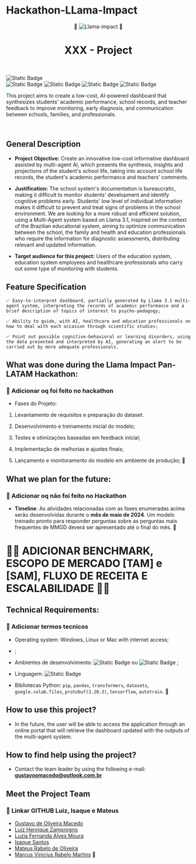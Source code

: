 # Hackathon-LLama-Impact

<div align="center">

🚧 ![Llama-impact](") 🚧

</div>

<h1 align="center"> XXX - Project </h1>

<br>

<div>

![Static Badge](https://img.shields.io/badge/DEVELOPING-STATUS?style=for-the-badge&label=STATUS&color=bright%20green)
<br>
![Static Badge](https://img.shields.io/badge/Novembro%2F24-Create_in?label=Create%20in&color=purple)
![Static Badge](https://img.shields.io/badge/Brazil-Country?style=flat&label=Country&color=darkgreen)
![Static Badge](https://img.shields.io/badge/Llama3.1_8B_Instruct-Multi--Agent-yellow?style=flat&label=Llama%203.1%208B%20Instruct&color=yellow)
![Static Badge](https://img.shields.io/badge/Llobo_Squad-Create_in%3A?logo=Novembro%2F24&label=Llama%20Impact%20Pan-LATAM%20Hackathon&color=blue)


This project aims to create a low-cost, AI-powered dashboard that synthesizes students' academic performance, school records, and teacher feedback to improve monitoring, early diagnosis, and communication between schools, families, and professionals.

</div>

<br>

## General Description

- **Project Objective:** Create an innovative low-cost informative dashboard assisted by multi-agent AI, which presents the synthesis, insights and projections of the student's school life, taking into account school life records, the student's academic performance and teachers' comments.


- **Justification:** The school system's documentation is bureaucratic, making it difficult to monitor students' development and identify cognitive problems early. Students' low level of individual information makes it difficult to prevent and treat signs of problems in the school environment. We are looking for a more robust and efficient solution, using a Multi-Agent system based on Llama 3.1, inspired on the context of the Brazilian educational system, aiming to optimize communication between the school, the family and health and education professionals who require the information for diagnostic assessments, distributing relevant and updated information.

- **Target audience for this project:** Users of the education system, education system employees and healthcare professionals who carry out some type of monitoring with students.

 

## Feature Specification
 

    ✅ Easy-to-interpret dashboard, partially generated by Llama 3.1 multi-agent system, interpreting the records of academic performance and a brief description of topics of interest to psycho-pedagogy;

    ✅ Ability to guide, with AI, healthcare and education professionals on how to deal with each occasion through scientific studies;

    ✅ Point out possible cognitive-behavioral or learning disorders, using the data presented and interpreted by AI, generating an alert to be carried out by more adequate professionals.

## What was done during the Llama Impact Pan-LATAM Hackathon:
### 🚧 Adicionar oq foi feito no hackathon
 - Fases do Projeto: 

  1. Levantamento de requisitos e preparação do dataset. 

  2. Desenvolvimento e treinamento inicial do modelo;

  3. Testes e otimizações baseadas em feedback inicial;

  4. Implementação de melhorias e ajustes finais;

  5. Lançamento e monitoramento do modelo em ambiente de produção; 🚧
  

## What we plan for the future:
### 🚧 Adicionar oq não foi feito no Hackathon
- **Timeline**: As atividades relacionadas com as fases enumeradas acima serão desenvolvidas durante o **mês de maio de 2024**. Um modelo treinado pronto para responder perguntas sobre as perguntas mais frequentes de MMGD deverá ser apresentado até o final do mês. 🚧


# 🚧🚧 ADICIONAR BENCHMARK, ESCOPO DE MERCADO [TAM] e [SAM], FLUXO DE RECEITA E ESCALABILIDADE 🚧🚧


## Technical Requirements: 
### 🚧 Adicionar termos tecnicos
- Operating system: Windows, Linux or Mac with internet access;

- ;

- Ambientes de desenvolvimento: ![Static Badge](https://img.shields.io/badge/Google%20Colab-purple)
 ou ![Static Badge](https://img.shields.io/badge/Visual%20Studio%20Code-blue)
;

- Linguagem: ![Static Badge](https://img.shields.io/badge/Python-3.8%20ou%20superior-brightgreen)


- Bibliotecas Python: `pip`, `pandas`, `transformers`, `datasets`, `google.colab.files`, `protobuf(3.20.3)`, `tensorflow`, `autotrain`. 🚧


## How to use this project?

- In the future, the user will be able to access the application through an online portal that will retrieve the dashboard updated with the outputs of the multi-agent system. 

## How to find help using the project?

- Contact the team leader by using the following e-mail: **gustavoomacedo@outlook.com.br**

## Meet the Project Team
### 🚧 Linkar GITHUB Luiz, Isaque e Mateus
- [Gustavo de Oliveira Macedo](https://github.com/Gustavo-Macedo1)
- [Luiz Henrique Zamprogno](https://github.com/)
- [Luzia Fernanda Alves Moura](https://github.com/LuziaMoura)
- [Isaque Santos](https://github.com/)
- [Mateus Rabelo de Oliveira](https://github.com/)
- [Marcus Vinicius Rabelo Martins](https://github.com/rabelomanager) 🚧
